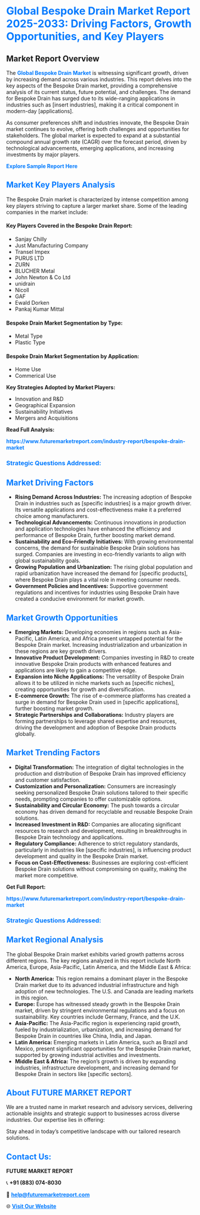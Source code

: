 <h1 style="color: #007BFF;">Global Bespoke Drain Market Report 2025-2033: Driving Factors, Growth Opportunities, and Key Players</h1>

<section id="overview">
<h2>Market Report Overview</h2>
<p>The <a href="https://www.futuremarketreport.com/industry-report/bespoke-drain-market" style="color: #007BFF; text-decoration: none;"><strong>Global Bespoke Drain Market</strong></a> is witnessing significant growth, driven by increasing demand across various industries. This report delves into the key aspects of the Bespoke Drain market, providing a comprehensive analysis of its current status, future potential, and challenges. The demand for Bespoke Drain has surged due to its wide-ranging applications in industries such as [insert industries], making it a critical component in modern-day [applications].</p>
<p>As consumer preferences shift and industries innovate, the Bespoke Drain market continues to evolve, offering both challenges and opportunities for stakeholders. The global market is expected to expand at a substantial compound annual growth rate (CAGR) over the forecast period, driven by technological advancements, emerging applications, and increasing investments by major players.</p>
</section>

<section id="overview">
<p><a href="https://www.futuremarketreport.com/request-sample/reportId=35531" style="color: #007BFF; text-decoration: none;"><strong>Explore Sample Report Here</strong></a></p>
</section>

<section id="key-players">
<h2 style="color: #007BFF;">Market Key Players Analysis</h2>
<p>The Bespoke Drain market is characterized by intense competition among key players striving to capture a larger market share. Some of the leading companies in the market include:</p>
<h4>Key Players Covered in the Bespoke Drain Report:</h4>
<ul><li>Sanjay Chilly</li><li>Just Manufacturing Company</li><li>Transel Impex</li><li>PURUS LTD</li><li>ZURN</li><li>BLUCHER Metal</li><li>John Newton &amp; Co Ltd</li><li>unidrain</li><li>Nicoll</li><li>GAF</li><li>Ewald Dorken</li><li>Pankaj Kumar Mittal</li></ul>
<h4>Bespoke Drain Market Segmentation by Type:</h4>
<ul><li>Metal Type</li><li>Plastic Type</li></ul>

<h4>Bespoke Drain Market Segmentation by Application:</h4>
<ul><li>Home Use</li><li>Commerical Use</li></ul>
<p><strong>Key Strategies Adopted by Market Players:</strong></p>
<ul>
<li>Innovation and R&D</li>
<li>Geographical Expansion</li>
<li>Sustainability Initiatives</li>
<li>Mergers and Acquisitions</li>
</ul>
</section>

<section>
<p><strong>Read Full Analysis: </strong></p><a href="https://www.futuremarketreport.com/industry-report/bespoke-drain-market" style="color: #007BFF; text-decoration: none;"><strong>https://www.futuremarketreport.com/industry-report/bespoke-drain-market</strong></a>
<h3 style="color: #007BFF;">Strategic Questions Addressed:</h3>
</section>

<section id="driving-factors">
<h2 style="color: #007BFF;">Market Driving Factors</h2>
<ul>
<li><strong>Rising Demand Across Industries:</strong> The increasing adoption of Bespoke Drain in industries such as [specific industries] is a major growth driver. Its versatile applications and cost-effectiveness make it a preferred choice among manufacturers.</li>
<li><strong>Technological Advancements:</strong> Continuous innovations in production and application technologies have enhanced the efficiency and performance of Bespoke Drain, further boosting market demand.</li>
<li><strong>Sustainability and Eco-Friendly Initiatives:</strong> With growing environmental concerns, the demand for sustainable Bespoke Drain solutions has surged. Companies are investing in eco-friendly variants to align with global sustainability goals.</li>
<li><strong>Growing Population and Urbanization:</strong> The rising global population and rapid urbanization have increased the demand for [specific products], where Bespoke Drain plays a vital role in meeting consumer needs.</li>
<li><strong>Government Policies and Incentives:</strong> Supportive government regulations and incentives for industries using Bespoke Drain have created a conducive environment for market growth.</li>
</ul>
</section>

<section id="growth-opportunities">
<h2 style="color: #007BFF;">Market Growth Opportunities</h2>
<ul>
<li><strong>Emerging Markets:</strong> Developing economies in regions such as Asia-Pacific, Latin America, and Africa present untapped potential for the Bespoke Drain market. Increasing industrialization and urbanization in these regions are key growth drivers.</li>
<li><strong>Innovative Product Development:</strong> Companies investing in R&D to create innovative Bespoke Drain products with enhanced features and applications are likely to gain a competitive edge.</li>
<li><strong>Expansion into Niche Applications:</strong> The versatility of Bespoke Drain allows it to be utilized in niche markets such as [specific niches], creating opportunities for growth and diversification.</li>
<li><strong>E-commerce Growth:</strong> The rise of e-commerce platforms has created a surge in demand for Bespoke Drain used in [specific applications], further boosting market growth.</li>
<li><strong>Strategic Partnerships and Collaborations:</strong> Industry players are forming partnerships to leverage shared expertise and resources, driving the development and adoption of Bespoke Drain products globally.</li>
</ul>
</section>

<section id="trending-factors">
<h2 style="color: #007BFF;">Market Trending Factors</h2>
<ul>
<li><strong>Digital Transformation:</strong> The integration of digital technologies in the production and distribution of Bespoke Drain has improved efficiency and customer satisfaction.</li>
<li><strong>Customization and Personalization:</strong> Consumers are increasingly seeking personalized Bespoke Drain solutions tailored to their specific needs, prompting companies to offer customizable options.</li>
<li><strong>Sustainability and Circular Economy:</strong> The push towards a circular economy has driven demand for recyclable and reusable Bespoke Drain solutions.</li>
<li><strong>Increased Investment in R&D:</strong> Companies are allocating significant resources to research and development, resulting in breakthroughs in Bespoke Drain technology and applications.</li>
<li><strong>Regulatory Compliance:</strong> Adherence to strict regulatory standards, particularly in industries like [specific industries], is influencing product development and quality in the Bespoke Drain market.</li>
<li><strong>Focus on Cost-Effectiveness:</strong> Businesses are exploring cost-efficient Bespoke Drain solutions without compromising on quality, making the market more competitive.</li>
</ul>
</section>

<section>
<p><strong>Get Full Report: </strong></p><a href="https://www.futuremarketreport.com/industry-report/bespoke-drain-market" style="color: #007BFF; text-decoration: none;"><strong>https://www.futuremarketreport.com/industry-report/bespoke-drain-market</strong></a>
<h3 style="color: #007BFF;">Strategic Questions Addressed:</h3>
</section>


<section id="regional-analysis">
<h2 style="color: #007BFF;">Market Regional Analysis</h2>
<p>The global Bespoke Drain market exhibits varied growth patterns across different regions. The key regions analyzed in this report include North America, Europe, Asia-Pacific, Latin America, and the Middle East & Africa:</p>
<ul>
<li><strong>North America:</strong> This region remains a dominant player in the Bespoke Drain market due to its advanced industrial infrastructure and high adoption of new technologies. The U.S. and Canada are leading markets in this region.</li>
<li><strong>Europe:</strong> Europe has witnessed steady growth in the Bespoke Drain market, driven by stringent environmental regulations and a focus on sustainability. Key countries include Germany, France, and the U.K.</li>
<li><strong>Asia-Pacific:</strong> The Asia-Pacific region is experiencing rapid growth, fueled by industrialization, urbanization, and increasing demand for Bespoke Drain in countries like China, India, and Japan.</li>
<li><strong>Latin America:</strong> Emerging markets in Latin America, such as Brazil and Mexico, present significant opportunities for the Bespoke Drain market, supported by growing industrial activities and investments.</li>
<li><strong>Middle East & Africa:</strong> The region’s growth is driven by expanding industries, infrastructure development, and increasing demand for Bespoke Drain in sectors like [specific sectors].</li>
</ul>
</section>

<footer>
<h2 style="color: #007BFF;">About FUTURE MARKET REPORT</h2>
<p>We are a trusted name in market research and advisory services, delivering actionable insights and strategic support to businesses across diverse industries. Our expertise lies in offering:</p>

<p>Stay ahead in today’s competitive landscape with our tailored research solutions.</p>

<h2 style="color: #007BFF;">Contact Us:</h2>
<p><strong>FUTURE MARKET REPORT</strong></p>
<p>📞 <strong>+91 (883) 074-8030</strong></p>
<p>📧 <strong><a href="mailto:help@futuremarketreport.com" style="color: #007BFF;">help@futuremarketreport.com</a></strong></p>
<p>🌐 <strong><a href="https://www.futuremarketreport.com/" style="color: #007BFF;">Visit Our Website</a></strong></p>
</footer>